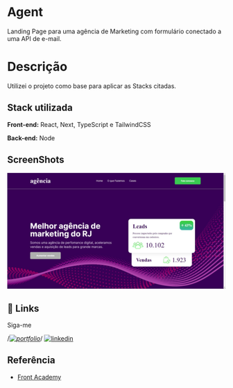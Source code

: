# Agent

Landing Page para uma agência de Marketing com formulário conectado a uma API de e-mail.



# Descrição

Utilizei o projeto como base para aplicar as Stacks citadas.



## Stack utilizada

**Front-end:** React, Next, TypeScript e TailwindCSS

**Back-end:** Node



## ScreenShots

<img src="/assets/ScreenShot.jpeg">



## 🔗 Links

Siga-me

/*[![portfolio](https://img.shields.io/badge/my_portfolio-000?style=for-the-badge&logo=ko-fi&logoColor=white)](https://katherineoelsner.com/)*/
[![linkedin](https://img.shields.io/badge/linkedin-0A66C2?style=for-the-badge&logo=linkedin&logoColor=white)](https://www.linkedin.com/)



## Referência

 - [Front Academy](https://www.youtube.com/watch?v=QaGHoQgEaJc&list=PLDcRxzkqEbDzvXYmteTMVBBTEdCEDlkQq&index=1)
